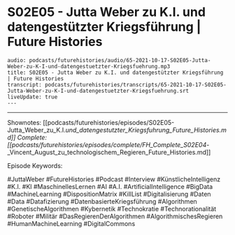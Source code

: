 # S02E05 - Jutta Weber zu K.I. und datengestützter Kriegsführung | Future Histories

```audio-note
audio: podcasts/futurehistories/audio/65-2021-10-17-S02E05-Jutta-Weber-zu-K-I-und-datengestuetzter-Kriegsfuehrung.mp3
title: S02E05 - Jutta Weber zu K.I. und datengestützter Kriegsführung | Future Histories
transcript: podcasts/futurehistories/transcripts/65-2021-10-17-S02E05-Jutta-Weber-zu-K-I-und-datengestuetzter-Kriegsfuehrung.srt
liveUpdate: true
---

```
---

Shownotes: [[podcasts/futurehistories/episodes/S02E05-Jutta_Weber_zu_K.I._und_datengestutzter_Kriegsfuhrung_Future_Histories.md]]
Complete: [[podcasts/futurehistories/episodes/complete/FH_Complete_S02E04_-_Vincent_August_zu_technologischem_Regieren_Future_Histories.md]]


Episode Keywords:

#JuttaWeber #FutureHistories #Podcast #Interview #KünstlicheIntelligenz #K.I. #KI #MaschinellesLernen #AI #A.I. #ArtificialIntelligence #BigData #MachineLearning #DispositionMatrix #KillList #Digitalisierung #Daten #Data #Datafizierung #DatenbasierteKriegsführung #Algorithmen #GenetischeAlgorithmen #Kybernetik #Technokratie #Technorationalität #Roboter #Militär #DasRegierenDerAlgorithmen #AlgorithmischesRegieren #HumanMachineLearning #DigitalCommons
